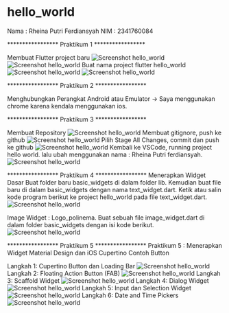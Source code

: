 # hello_world

Nama : Rheina Putri Ferdiansyah
NIM  : 2341760084
 
***************** Praktikum 1 *****************

Membuat Flutter project baru
![Screenshot hello_world](images/newfile.png)
![Screenshot hello_world](images/newfile2.png)
Buat nama project flutter hello_world 
![Screenshot hello_world](images/newfile3.png)
![Screenshot hello_world](images/newfile4.png)


***************** Praktikum 2 *****************

Menghubungkan Perangkat Android atau Emulator
-> Saya menggunakan chrome karena kendala menggunakan ios.

***************** Praktikum 3 *****************

Membuat Repository
![Screenshot hello_world](images/reps.png)
Membuat gitignore, push ke github
![Screenshot hello_world](images/gitig.png)
Pilih Stage All Changes, commit dan push ke github
![Screenshot hello_world](images/push.png)
Kembali ke VSCode, running project hello world. lalu ubah menggunakan nama : Rheina Putri ferdiansyah.
![Screenshot hello_world](images/01.png)

***************** Praktikum 4 *****************
Menerapkan Widget Dasar
Buat folder baru basic_widgets di dalam folder lib. Kemudian buat file baru di dalam basic_widgets dengan nama text_widget.dart. Ketik atau salin kode program berikut ke project hello_world pada file text_widget.dart.
![Screenshot hello_world](images/02.png)

Image Widget : Logo_polinema. 
Buat sebuah file image_widget.dart di dalam folder basic_widgets dengan isi kode berikut.
![Screenshot hello_world](images/03.png)

***************** Praktikum 5 *****************
Praktikum 5 : Menerapkan Widget Material Design dan iOS Cupertino
Contoh Button

Langkah 1: Cupertino Button dan Loading Bar
![Screenshot hello_world](images/04.png)
Langkah 2: Floating Action Button (FAB)
![Screenshot hello_world](images/05.png)
Langkah 3: Scaffold Widget
![Screenshot hello_world](images/06.png)
Langkah 4: Dialog Widget
![Screenshot hello_world](images/07.png)
Langkah 5: Input dan Selection Widget
![Screenshot hello_world](images/08.png)
Langkah 6: Date and Time Pickers
![Screenshot hello_world](images/09.png)
